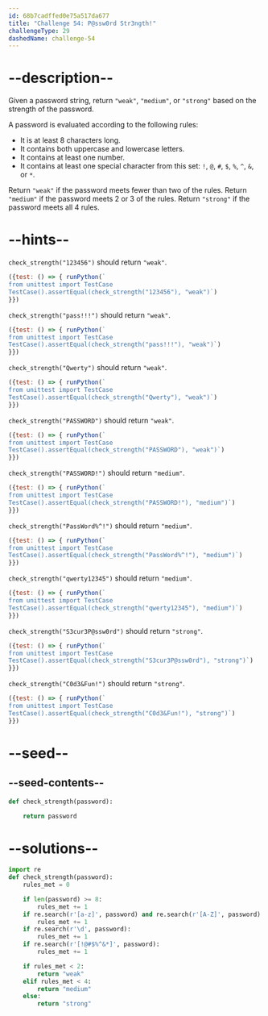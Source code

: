 ```yaml
---
id: 68b7cadffed0e75a517da677
title: "Challenge 54: P@ssw0rd Str3ngth!"
challengeType: 29
dashedName: challenge-54
---
```


# --description--

Given a password string, return `"weak"`, `"medium"`, or `"strong"` based on the strength of the password.

A password is evaluated according to the following rules:

- It is at least 8 characters long.
- It contains both uppercase and lowercase letters.
- It contains at least one number.
- It contains at least one special character from this set: `!`, `@`, `#`, `$`, `%`, `^`, `&`, or `*`.

Return `"weak"` if the password meets fewer than two of the rules. Return `"medium"` if the password meets 2 or 3 of the rules. Return `"strong"` if the password meets all 4 rules.

# --hints--

`check_strength("123456")` should return `"weak"`.

```js
({test: () => { runPython(`
from unittest import TestCase
TestCase().assertEqual(check_strength("123456"), "weak")`)
}})
```

`check_strength("pass!!!")` should return `"weak"`.

```js
({test: () => { runPython(`
from unittest import TestCase
TestCase().assertEqual(check_strength("pass!!!"), "weak")`)
}})
```

`check_strength("Qwerty")` should return `"weak"`.

```js
({test: () => { runPython(`
from unittest import TestCase
TestCase().assertEqual(check_strength("Qwerty"), "weak")`)
}})
```

`check_strength("PASSWORD")` should return `"weak"`.

```js
({test: () => { runPython(`
from unittest import TestCase
TestCase().assertEqual(check_strength("PASSWORD"), "weak")`)
}})
```

`check_strength("PASSWORD!")` should return `"medium"`.

```js
({test: () => { runPython(`
from unittest import TestCase
TestCase().assertEqual(check_strength("PASSWORD!"), "medium")`)
}})
```

`check_strength("PassWord%^!")` should return `"medium"`.

```js
({test: () => { runPython(`
from unittest import TestCase
TestCase().assertEqual(check_strength("PassWord%^!"), "medium")`)
}})
```

`check_strength("qwerty12345")` should return `"medium"`.

```js
({test: () => { runPython(`
from unittest import TestCase
TestCase().assertEqual(check_strength("qwerty12345"), "medium")`)
}})
```

`check_strength("S3cur3P@ssw0rd")` should return `"strong"`.

```js
({test: () => { runPython(`
from unittest import TestCase
TestCase().assertEqual(check_strength("S3cur3P@ssw0rd"), "strong")`)
}})
```

`check_strength("C0d3&Fun!")` should return `"strong"`.

```js
({test: () => { runPython(`
from unittest import TestCase
TestCase().assertEqual(check_strength("C0d3&Fun!"), "strong")`)
}})
```

# --seed--

## --seed-contents--

```py
def check_strength(password):

    return password
```

# --solutions--

```py
import re
def check_strength(password):
    rules_met = 0

    if len(password) >= 8:
        rules_met += 1
    if re.search(r'[a-z]', password) and re.search(r'[A-Z]', password):
        rules_met += 1
    if re.search(r'\d', password):
        rules_met += 1
    if re.search(r'[!@#$%^&*]', password):
        rules_met += 1

    if rules_met < 2:
        return "weak"
    elif rules_met < 4:
        return "medium"
    else:
        return "strong"
```
